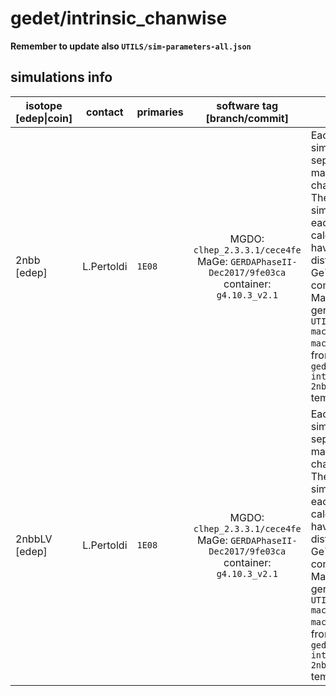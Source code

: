 # gedet/intrinsic_chanwise
**Remember to update also `UTILS/sim-parameters-all.json`**

## simulations info

| isotope \[edep\|coin\] | contact     | primaries   | software tag \[branch/commit\]           | notes   |
| ---------------------- | ----------- | ----------- | :--------------------------------------: | ------- |
| 2nbb \[edep\]   | L.Pertoldi | `1E08` | MGDO: `clhep_2.3.3.1/cece4fe` MaGe: `GERDAPhaseII-Dec2017/9fe03ca` container: `g4.10.3_v2.1` | Each detector is simulated separately, files are marked with the channel number. The number of simulated events in each volume is calculated such to have a uniform distribution in the Ge76 mass over the complete array. Macros are auto-generated with the `UTILS/create-macros/create-2nbb-macros.jl` script from the `log/raw-gedet-intrinsic_chanwise-2nbb-%DET.tmac` template macro |
| 2nbbLV \[edep\] | L.Pertoldi | `1E08` | MGDO: `clhep_2.3.3.1/cece4fe` MaGe: `GERDAPhaseII-Dec2017/9fe03ca` container: `g4.10.3_v2.1` | Each detector is simulated separately, files are marked with the channel number. The number of simulated events in each volume is calculated such to have a uniform distribution in the Ge76 mass over the complete array. Macros are auto-generated with the `UTILS/create-macros/create-2nbb-macros.jl` script from the `log/raw-gedet-intrinsic_chanwise-2nbbLV-%DET.tmac` template macro |
